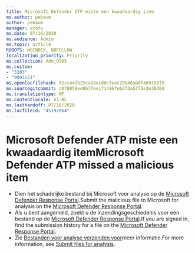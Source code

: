 ```yaml
---
title: Microsoft Defender ATP miste een kwaadaardig item
ms.author: pebaum
author: pebaum
manager: scotv
ms.date: 07/16/2020
ms.audience: Admin
ms.topic: article
ROBOTS: NOINDEX, NOFOLLOW
localization_priority: Priority
ms.collection: Adm_O365
ms.custom:
- "3203"
- "9001221"
ms.openlocfilehash: 52cc44fb25ca18ecd8cfeec29846ab0f469193f5
ms.sourcegitcommit: c078058ee0b77ee1f1496feb2f3a5773e3e3b30d
ms.translationtype: MT
ms.contentlocale: nl-NL
ms.lasthandoff: 07/16/2020
ms.locfileid: "45197864"
---
```

# <a name="microsoft-defender-atp-missed-a-malicious-item"></a><span data-ttu-id="e6ea2-102">Microsoft Defender ATP miste een kwaadaardig item</span><span class="sxs-lookup"><span data-stu-id="e6ea2-102">Microsoft Defender ATP missed a malicious item</span></span>

- <span data-ttu-id="e6ea2-103">Dien het schadelijke bestand bij Microsoft voor analyse op de [Microsoft Defender Response Portal](https://www.microsoft.com/wdsi/filesubmission/).</span><span class="sxs-lookup"><span data-stu-id="e6ea2-103">Submit the malicious file to Microsoft for analysis on the [Microsoft Defender Response Portal](https://www.microsoft.com/wdsi/filesubmission/).</span></span> 
- <span data-ttu-id="e6ea2-104">Als u bent aangemeld, zoekt u de inzendingsgeschiedenis voor een bestand op de [Microsoft Defender Response Portal](https://www.microsoft.com/wdsi/submissionhistory).</span><span class="sxs-lookup"><span data-stu-id="e6ea2-104">If you are signed in, find the submission history for a file on the [Microsoft Defender Response Portal](https://www.microsoft.com/wdsi/submissionhistory).</span></span>
- <span data-ttu-id="e6ea2-105">Zie [Bestanden voor analyse verzenden voor](https://docs.microsoft.com/windows/security/threat-protection/intelligence/submission-guide)meer informatie.</span><span class="sxs-lookup"><span data-stu-id="e6ea2-105">For more information, see [Submit files for analysis](https://docs.microsoft.com/windows/security/threat-protection/intelligence/submission-guide).</span></span>